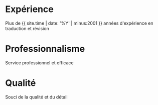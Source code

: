 # Expérience
Plus de {{ site.time | date: '%Y' | minus:2001 }} années d'expérience en traduction et révision

# Professionnalisme

Service professionnel et efficace

# Qualité

Souci de la qualité et du détail
